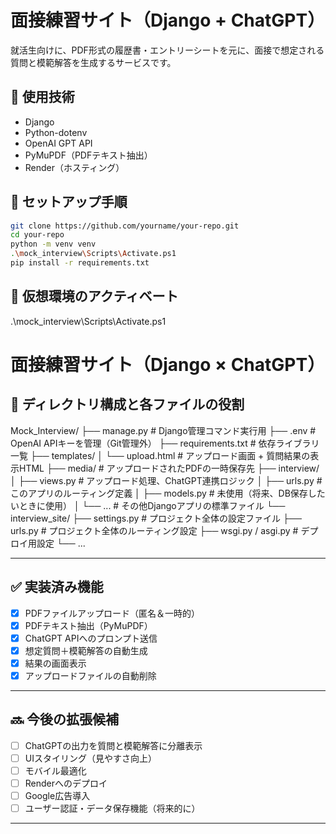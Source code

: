 # 面接練習サイト（Django + ChatGPT）

就活生向けに、PDF形式の履歴書・エントリーシートを元に、面接で想定される質問と模範解答を生成するサービスです。

## 🔧 使用技術

- Django
- Python-dotenv
- OpenAI GPT API
- PyMuPDF（PDFテキスト抽出）
- Render（ホスティング）

## 🚀 セットアップ手順

```bash
git clone https://github.com/yourname/your-repo.git
cd your-repo
python -m venv venv
.\mock_interview\Scripts\Activate.ps1  
pip install -r requirements.txt
```

## 🚀 仮想環境のアクティベート

.\mock_interview\Scripts\Activate.ps1   



# 面接練習サイト（Django × ChatGPT）

## 📁 ディレクトリ構成と各ファイルの役割

Mock_Interview/ 
├── manage.py # Django管理コマンド実行用 
├── .env # OpenAI APIキーを管理（Git管理外） 
├── requirements.txt # 依存ライブラリ一覧 
├── templates/ 
│ └── upload.html # アップロード画面 + 質問結果の表示HTML 
├── media/ # アップロードされたPDFの一時保存先 
├── interview/ 
│ ├── views.py # アップロード処理、ChatGPT連携ロジック 
│ 
├── urls.py # このアプリのルーティング定義 
│ ├── models.py # 未使用（将来、DB保存したいときに使用） 
│ └── ... # その他Djangoアプリの標準ファイル 
└── interview_site/ 
├── settings.py # プロジェクト全体の設定ファイル 
├── urls.py # プロジェクト全体のルーティング設定 
├── wsgi.py / asgi.py # デプロイ用設定 
└── ...

---

## ✅ 実装済み機能

- [x] PDFファイルアップロード（匿名＆一時的）
- [x] PDFテキスト抽出（PyMuPDF）
- [x] ChatGPT APIへのプロンプト送信
- [x] 想定質問＋模範解答の自動生成
- [x] 結果の画面表示
- [x] アップロードファイルの自動削除

---

## 🔜 今後の拡張候補

- [ ] ChatGPTの出力を質問と模範解答に分離表示
- [ ] UIスタイリング（見やすさ向上）
- [ ] モバイル最適化
- [ ] Renderへのデプロイ
- [ ] Google広告導入
- [ ] ユーザー認証・データ保存機能（将来的に）

---
